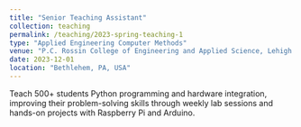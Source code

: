 ```yaml
---
title: "Senior Teaching Assistant"
collection: teaching
permalink: /teaching/2023-spring-teaching-1
type: "Applied Engineering Computer Methods"
venue: "P.C. Rossin College of Engineering and Applied Science, Lehigh University"
date: 2023-12-01
location: "Bethlehem, PA, USA"
---
```


Teach 500+ students Python programming and hardware integration, improving their problem-solving skills through weekly lab sessions and hands-on projects with Raspberry Pi and Arduino.


